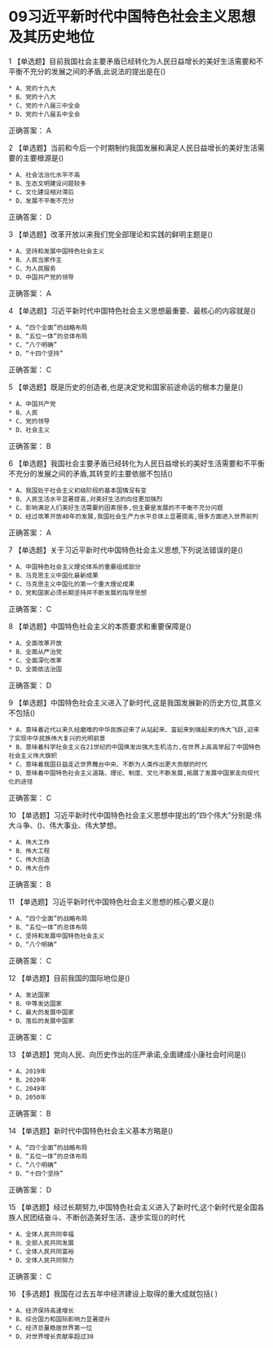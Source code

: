 # 09习近平新时代中国特色社会主义思想及其历史地位

1 【单选题】目前我国社会主要矛盾已经转化为人民日益增长的美好生活需要和不平衡不充分的发展之间的矛盾,此说法的提出是在()   

    * A、党的十九大
    * B、党的十八大
    * C、党的十八届三中全会
    * D、党的十八届五中全会
正确答案： A    

2 【单选题】当前和今后一个时期制约我国发展和满足人民日益增长的美好生活需要的主要根源是()   

    * A、社会法治化水平不高
    * B、生态文明建设问题较多
    * C、文化建设相对滞后
    * D、发展不平衡不充分
正确答案： D    

3 【单选题】改革开放以来我们党全部理论和实践的鲜明主题是()   

    * A、坚持和发展中国特色社会主义
    * B、人民当家作主
    * C、为人民服务
    * D、中国共产党的领导
正确答案： A    

4 【单选题】习近平新时代中国特色社会主义思想最重要、最核心的内容就是()   

    * A、“四个全面”的战略布局
    * B、“五位一体”的总体布局
    * C、“八个明确”
    * D、“十四个坚持”
正确答案： C    

5 【单选题】既是历史的创造者,也是决定党和国家前途命运的根本力量是()   

    * A、中国共产党
    * B、人民
    * C、党的领导
    * D、社会主义
正确答案： B    

6 【单选题】我国社会主要矛盾已经转化为人民日益增长的美好生活需要和不平衡不充分的发展之间的矛盾,其转变的主要依据不包括()   

    * A、我国处于社会主义初级阶段的基本国情没有变
    * B、人民生活水平显著提高,对美好生活的向往更加强烈
    * C、影响满足人们美好生活需要的因素很多,但主要是发展的不平衡不充分问题
    * D、经过改革开放40年的发展,我国社会生产力水平总体上显著提高,很多方面进入世界前列
正确答案： A    

7 【单选题】关于习近平新时代中国特色社会主义思想,下列说法错误的是()   

    * A、中国特色社会主义理论体系的重要组成部分
    * B、马克思主义中国化最新成果
    * C、马克思主义中国化的第一个重大理论成果
    * D、党和国家必须长期坚持并不断发展的指导思想
正确答案： C    

8 【单选题】中国特色社会主义的本质要求和重要保障是()   

    * A、全面改革开放
    * B、全面从严治党
    * C、全面深化改革
    * D、全面依法治国
正确答案： D    

9 【单选题】中国特色社会主义进入了新时代,这是我国发展新的历史方位,其意义不包括()   

    * A、意味着近代以来久经磨难的中华民族迎来了从站起来、富起来到强起来的伟大飞跃,迎来了实现中华民族伟大复兴的光明前景
    * B、意味着科学社会主义在21世纪的中国焕发出强大生机活力,在世界上高高举起了中国特色社会主义伟大旗帜
    * C、意味着我国日益走近世界舞台中央、不断为人类作出更大贡献的时代
    * D、意味着中国特色社会主义道路、理论、制度、文化不断发展,拓展了发展中国家走向现代化的途径
正确答案： C    

10 【单选题】习近平新时代中国特色社会主义思想中提出的“四个伟大”分别是:伟大斗争、()、伟大事业、伟大梦想。   

    * A、伟大工作
    * B、伟大工程
    * C、伟大创造
    * D、伟大合作
正确答案： B    

11 【单选题】习近平新时代中国特色社会主义思想的核心要义是()   

    * A、“四个全面”的战略布局
    * B、“五位一体”的总体布局
    * C、坚持和发展中国特色社会主义
    * D、“八个明确”
正确答案： C    

12 【单选题】目前我国的国际地位是()   

    * A、发达国家
    * B、中等发达国家
    * C、最大的发展中国家
    * D、落后的发展中国家
正确答案： C    

13 【单选题】党向人民、向历史作出的庄严承诺,全面建成小康社会时间是()   

    * A、2019年
    * B、2020年
    * C、2049年
    * D、2050年
正确答案： B    

14 【单选题】新时代中国特色社会主义基本方略是()   

    * A、“四个全面”的战略布局
    * B、“五位一体”的总体布局
    * C、“八个明确”
    * D、“十四个坚持”
正确答案： D    

15 【单选题】经过长期努力,中国特色社会主义进入了新时代,这个新时代是全国各族人民团结奋斗、不断创造美好生活、逐步实现()的时代   

    * A、全体人民共同幸福
    * B、全部人民共同发展
    * C、全体人民共同富裕
    * D、全体人民共同努力
正确答案： C    

16 【多选题】我国在过去五年中经济建设上取得的重大成就包括( )   

    * A、经济保持高速增长
    * B、综合国力和国际影响力显著提升
    * C、经济总量稳居世界第一位
    * D、对世界增长贡献率超过30
